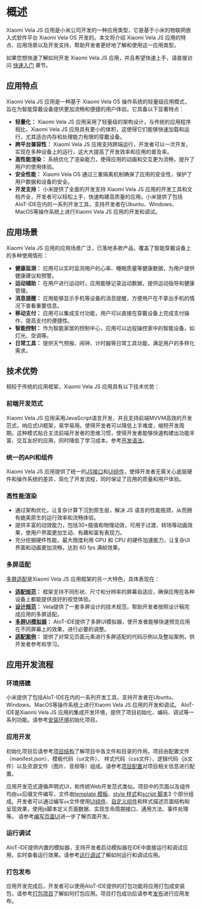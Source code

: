 <!-- 源地址: https://iot.mi.com/vela/quickapp/zh/guide/ -->

# 概述

Xiaomi Vela JS 应用是小米公司开发的一种应用类型，它是基于小米的物联网嵌入式软件平台 Xiaomi Vela OS 开发的。本文将介绍 Xiaomi Vela JS 应用的特点、应用场景以及开发支持，帮助开发者更好地了解和使用这一应用类型。

如果您想快速了解如何开发 Xiaomi Vela JS 应用，并且希望快速上手，请直接访问 [快速入门](</vela/quickapp/zh/guide/start.html>) 章节。

## 应用特点

Xiaomi Vela JS 应用是一种基于 Xiaomi Vela OS 操作系统的轻量级应用模式，旨在为智能穿戴设备提供更加流畅和便捷的用户体验。它具备以下显著特点：

  * **轻量化：** Xiaomi Vela JS 应用采用了轻量级的架构设计，与传统的应用程序相比，Xiaomi Vela JS 应用具有更小的体积，这使得它们能够快速加载和运行，尤其适合内存和处理能力有限的穿戴设备。
  * **跨平台兼容性：** Xiaomi Vela JS 应用支持跨端运行，开发者可以一次开发，实现在多种设备上的运行，这大大提高了开发效率和应用的普及率。
  * **高性能渲染：** 系统优化了渲染能力，使得应用的动画和交互更为流畅，提升了用户的使用体验。
  * **安全性能：** Xiaomi Vela OS 通过三重隔离机制确保了应用的安全性，保护了用户数据和设备的安全。
  * **开发支持：** 小米提供了全面的开发支持 Xiaomi Vela JS 应用的开发工具和文档齐全，开发者可以轻松上手，快速构建高质量的应用。小米提供了包括AIoT-IDE在内的一系列开发工具，支持开发者在Ubuntu、Windows、MacOS等操作系统上进行Xiaomi Vela JS 应用的开发和调试。

## 应用场景

Xiaomi Vela JS 应用的应用场景广泛，已落地多款产品，覆盖了智能穿戴设备上的多种使用情形：

  * **健康监测：** 应用可以实时监测用户的心率、睡眠质量等健康数据，为用户提供健康建议和预警。
  * **运动辅助：** 在用户进行运动时，应用能够记录运动数据，提供运动指导和健康管理。
  * **消息提醒：** 应用能够显示手机等设备的消息提醒，方便用户在不拿出手机的情况下查看重要信息。
  * **移动支付：** 应用可以集成支付功能，用户可以直接在穿戴设备上完成支付操作，提高支付的便捷性。
  * **智能控制：** 作为智能家居的控制中心，应用可以远程操控家中的智能设备，如灯光、空调等。
  * **日常工具：** 提供天气预报、闹钟、计时器等日常工具功能，满足用户的多样化需求。

## 技术优势

相较于传统的应用框架，Xiaomi Vela JS 应用具有以下技术优势：

### 前端开发范式

Xiaomi Vela JS 应用采用JavaScript语言开发，并且支持前端MVVM高效的开发范式，响应式UI框架，易学易用。使得开发者可以降低上手难度，缩短开发周期。这种模式贴合主流前端开发者的思维习惯，使得开发者能够快速构建出功能丰富、交互友好的应用，同时降低了学习成本。参考[开发语法](</vela/quickapp/zh/guide/framework/>)。

### 统一的API和组件

Xiaomi Vela JS 应用提供了统一的[JS接口](</vela/quickapp/zh/features/>)和[UI组件](</vela/quickapp/zh/components/>)，使得开发者无需关心底层硬件和操作系统的差异，简化了开发流程，同时保证了应用的质量和用户体验。

### 高性能渲染

  * 通过架构优化，让复杂计算下沉到原生层，解决 JS 语言的性能瓶颈，从而拥有媲美原生的运行效率和流畅体验。
  * 提供丰富的动效能力，包括30+插值和物理动效，可用于过渡、转场等动画效果，使用户界面更加生动、有趣和富有表现力。
  * 充分挖掘硬件性能，最大限度利用 GPU 和 CPU 的硬件加速能力，让复杂UI 界面和动画更加流畅，达到 60 fps 满帧效果。

### 多屏适配

[多屏适配](</vela/quickapp/zh/guide/multi-screens/>)是Xiaomi Vela JS 应用框架的另一大特色，具体表现在：

  * **[适配规范](</vela/quickapp/zh/guide/multi-screens/specs.html>)：** 框架支持不同形状、尺寸和分辨率的屏幕自适应，确保应用在各种设备上都能提供良好的视觉体验。
  * **[设计规范](</vela/quickapp/zh/guide/design/multi-screens.html>)：** Vela提供了一套多屏设计的技术规范，帮助开发者按照设计稿完成应用的多屏适配。
  * **[多屏UI模拟器](</vela/quickapp/zh/guide/multi-screens/simulator.html>)：** AIoT-IDE提供了多屏UI模拟器，使开发者能够快速预览应用在不同屏幕上的效果，进行必要的调整。
  * **[适配案例](</vela/quickapp/zh/guide/multi-screens/samples.html>)：** 提供了对常见页面元素进行多屏适配的代码示例以及整站案例，供开发者参考和学习。

## 应用开发流程

### 环境搭建

小米提供了包括AIoT-IDE在内的一系列开发工具，支持开发者在Ubuntu、Windows、MacOS等操作系统上进行Xiaomi Vela JS 应用的开发和调试。 AIoT-IDE是Xiaomi Vela JS 应用的集成开发环境，提供了项目初始化、编码、调试等一系列功能。请参考[安装环境](</vela/quickapp/zh/guide/start/use-ide.html>)初始化项目。

### 应用开发

初始化项目后请参考[项目结构](</vela/quickapp/zh/guide/start/project-overview.html>)了解项目中各文件和目录的作用。项目由配置文件（manifest.json）、模板代码（ux文件）、 样式代码（css文件）、逻辑代码（js文件）以及资源文件（图片、音频等）组成。请参考[项目配置](</vela/quickapp/zh/guide/framework/manifest.html>)对项目相关信息进行配置。

应用开发范式遵循声明式UI，和传统Web开发范式类似。项目中的页面以及组件均由`ux`后缀文件编写，文件由[template 模板](</vela/quickapp/zh/guide/framework/template/>)、[style 样式](</vela/quickapp/zh/guide/framework/style/>)和[script 脚本](</vela/quickapp/zh/guide/framework/script/>)3 个部分组成。开发者可以通过编写`ux`文件使用[UI组件](</vela/quickapp/zh/components/>)、[自定义组件](</vela/quickapp/zh/guide/framework/template/component.html>)和样式描述页面结构和呈现效果，使用js脚本定义页面数据、实现生命周期接口、通用方法、事件处理等。 请参考[编写页面UI](</vela/quickapp/zh/guide/start/user-interface.html>)进一步了解页面开发。

### 运行调试

AIoT-IDE提供内置的模拟器，支持开发者启动模拟器在IDE中直接运行和调试应用，实时查看运行效果。请参考[运行调试](</vela/quickapp/zh/guide/start/use-ide.html#_5-运行项目.html>)了解如何运行和调试应用。

### 打包发布

应用开发完成后，开发者可以使用AIoT-IDE提供的打包功能将应用打包成安装包，请参考[打包项目](</vela/quickapp/zh/guide/start/use-ide.html#_7-打包项目.html>)了解如何打包应用。项目打包成功后请参考[发布](</vela/quickapp/zh/guide/publish/>)进行应用发布。
